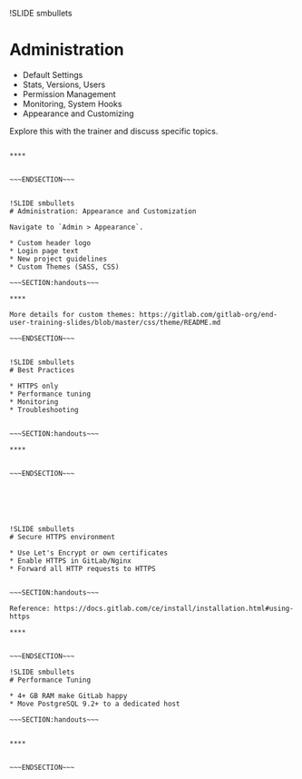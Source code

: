 !SLIDE smbullets
# Administration

* Default Settings
* Stats, Versions, Users
* Permission Management
* Monitoring, System Hooks
* Appearance and Customizing

Explore this with the trainer and discuss specific topics.

~~~SECTION:handouts~~~

****


~~~ENDSECTION~~~


!SLIDE smbullets
# Administration: Appearance and Customization

Navigate to `Admin > Appearance`.

* Custom header logo
* Login page text
* New project guidelines
* Custom Themes (SASS, CSS)

~~~SECTION:handouts~~~

****

More details for custom themes: https://gitlab.com/gitlab-org/end-user-training-slides/blob/master/css/theme/README.md

~~~ENDSECTION~~~


!SLIDE smbullets
# Best Practices

* HTTPS only
* Performance tuning
* Monitoring
* Troubleshooting


~~~SECTION:handouts~~~

****


~~~ENDSECTION~~~






!SLIDE smbullets
# Secure HTTPS environment

* Use Let's Encrypt or own certificates
* Enable HTTPS in GitLab/Nginx
* Forward all HTTP requests to HTTPS


~~~SECTION:handouts~~~

Reference: https://docs.gitlab.com/ce/install/installation.html#using-https

****


~~~ENDSECTION~~~

!SLIDE smbullets
# Performance Tuning

* 4+ GB RAM make GitLab happy
* Move PostgreSQL 9.2+ to a dedicated host

~~~SECTION:handouts~~~


****


~~~ENDSECTION~~~

